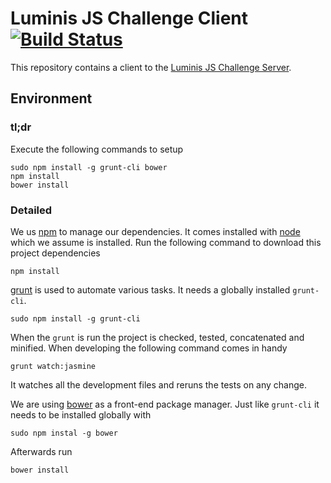 Luminis JS Challenge Client [![Build Status](https://travis-ci.org/dvberkel/luminis-js-challenge-client.png?branch=master)](https://travis-ci.org/dvberkel/luminis-js-challenge-client)
===========================

This repository contains a client to the [Luminis JS Challenge Server][server].

Environment
-----------

### tl;dr

Execute the following commands to setup

    sudo npm install -g grunt-cli bower
    npm install
    bower install

### Detailed

We us [npm][] to manage our dependencies. It comes installed with
[node][] which we assume is installed. Run the following command to
download this project dependencies

    npm install

[grunt][] is used to automate various tasks. It needs a globally
installed `grunt-cli`.

    sudo npm install -g grunt-cli

When the `grunt` is run the project is checked, tested, concatenated
and minified. When developing the following command comes in handy

    grunt watch:jasmine

It watches all the development files and reruns the tests on any
change.

We are using [bower][] as a front-end package manager. Just like
`grunt-cli` it needs to be installed globally with

    sudo npm instal -g bower

Afterwards run

    bower install

[server]: https://github.com/wtreur/luminis-js-challenge-server
[npm]: https://npmjs.org/
[node]: http://nodejs.org/
[grunt]: http://gruntjs.com/
[bower]: https://github.com/twitter/bower